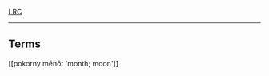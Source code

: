 [LRC](https://lrc.la.utexas.edu/lex/semantic/field/PW_MO)

---

## Terms
[[pokorny mēnōt   'month; moon']]